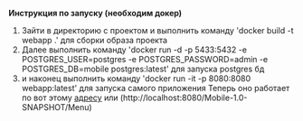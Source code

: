 **Инструкция по запуску (необходим докер)**
1) Зайти в директорию с проектом и выполнить команду 'docker build -t webapp .' для сборки образа проекта
2) Далее выполнить команду 
'docker run -d -p 5433:5432 -e POSTGRES_USER=postgres -e POSTGRES_PASSWORD=admin -e POSTGRES_DB=mobile postgres:latest'
для запуска postgres бд
3) и наконец выполнить команду 'docker run -it -p 8080:8080 webapp:latest' для запуска самого приложения 
Теперь оно работает по вот этому [адресу](http://localhost:8080/Mobile-1.0-SNAPSHOT/Menu) или (http://localhost:8080/Mobile-1.0-SNAPSHOT/Menu)
